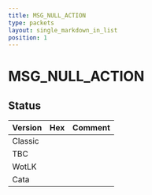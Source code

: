 ```yaml
---
title: MSG_NULL_ACTION
type: packets
layout: single_markdown_in_list
position: 1
---
```


# MSG_NULL_ACTION

## Status

Version | Hex | Comment
---------- | ---------- | ---------- 
Classic |  |  
TBC |  |  
WotLK |  |  
Cata |  |  
